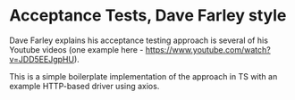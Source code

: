 # Acceptance Tests, Dave Farley style

Dave Farley explains his acceptance testing approach is several of his Youtube videos (one example here - https://www.youtube.com/watch?v=JDD5EEJgpHU).

This is a simple boilerplate implementation of the approach in TS with an example HTTP-based driver using axios.
